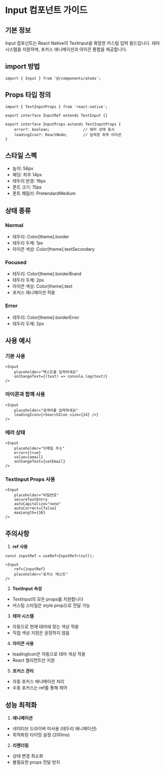 # Input 컴포넌트 가이드

## 기본 정보

Input 컴포넌트는 React Native의 TextInput을 확장한 커스텀 입력 필드입니다.
테마 시스템을 지원하며, 포커스 애니메이션과 아이콘 통합을 제공합니다.

## import 방법

```tsx
import { Input } from '@/components/atoms';
```

## Props 타입 정의

```tsx
import { TextInputProps } from 'react-native';

export interface InputRef extends TextInput {}

export interface InputProps extends TextInputProps {
    error?: boolean;               // 에러 상태 표시
    leadingIcon?: ReactNode;       // 입력창 좌측 아이콘
}
```

## 스타일 스펙
- 높이: 56px
- 패딩: 좌우 14px
- 테두리 반경: 16px
- 폰트 크기: 15px
- 폰트 패밀리: PretendardMedium

## 상태 종류

### Normal
- 테두리: Color[theme].border
- 테두리 두께: 1px
- 아이콘 색상: Color[theme].textSecondary

### Focused
- 테두리: Color[theme].borderBrand
- 테두리 두께: 2px
- 아이콘 색상: Color[theme].text
- 포커스 애니메이션 적용

### Error
- 테두리: Color[theme].borderError
- 테두리 두께: 2px

## 사용 예시

### 기본 사용
```tsx
<Input
    placeholder="텍스트를 입력하세요"
    onChangeText={(text) => console.log(text)}
/>
```

### 아이콘과 함께 사용
```tsx
<Input
    placeholder="검색어를 입력하세요"
    leadingIcon={<SearchIcon size={24} />}
/>
```

### 에러 상태
```tsx
<Input
    placeholder="이메일 주소"
    error={true}
    value={email}
    onChangeText={setEmail}
/>
```

### TextInput Props 사용
```tsx
<Input
    placeholder="비밀번호"
    secureTextEntry
    autoCapitalize="none"
    autoCorrect={false}
    maxLength={16}
/>
```

## 주의사항

1. **ref 사용**
```tsx
const inputRef = useRef<InputRef>(null);

<Input
    ref={inputRef}
    placeholder="포커스 테스트"
/>
```

2. **TextInput 속성**
- TextInput의 모든 props를 지원합니다
- 커스텀 스타일은 style prop으로 전달 가능

3. **테마 시스템**
- 자동으로 현재 테마에 맞는 색상 적용
- 직접 색상 지정은 권장하지 않음

4. **아이콘 사용**
- leadingIcon은 자동으로 테마 색상 적용
- React 엘리먼트만 지원

5. **포커스 관리**
- 자동 포커스 애니메이션 처리
- 수동 포커스는 ref를 통해 제어

## 성능 최적화

1. **애니메이션**
- 네이티브 드라이버 미사용 (테두리 애니메이션)
- 최적화된 타이밍 설정 (200ms)

2. **리렌더링**
- 상태 변경 최소화
- 불필요한 props 전달 방지